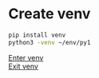 # Create venv   
``` bash
pip install venv
python3 -venv ~/env/py1
```   
   
[Enter venv](Enter%20venv.md)   
[Exit venv](Exit%20venv.md)
